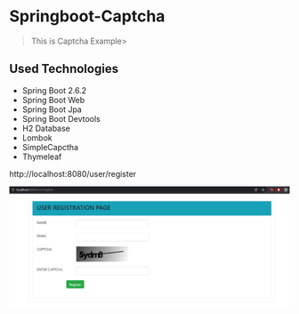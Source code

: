 # Springboot-Captcha

> This is Captcha Example>

## Used Technologies

* Spring Boot 2.6.2
* Spring Boot Web
* Spring Boot Jpa
* Spring Boot Devtools
* H2 Database
* Lombok
* SimpleCapctha
* Thymeleaf

http://localhost:8080/user/register

<img src="https://github.com/ElifRana/Springboot-Captcha/blob/master/capctha.png"/> 
